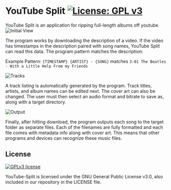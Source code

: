 # YouTube Split [![License: GPL v3](https://img.shields.io/badge/License-GPLv3-blue.svg)](https://www.gnu.org/licenses/gpl-3.0)
YouTube Split is an application for ripping full-length albums off youtube
![Initial View](https://i.imgur.com/CEY0Jkp.png)

The program works by downloading the description of a video.
If the video has timestamps in the description paired with song names, YouTube Split can read this data.
The program pattern matches the description:

Example Pattern:
```{TIMESTAMP} {ARTIST} - {SONG}``` matches ```3:01 The Beatles - With a Little Help From my Friends```


![Tracks](https://i.imgur.com/0r2Gfn5.png)

A track listing is automatically generated by the program. Track titles, artists, and album names can be edited next.
The cover art can also be changed. The user must then select an audio format and bitrate to save as, along with a target directory.

![Output](https://i.imgur.com/rZX9ZHj.png)

Finally, after hitting download, the program outputs each song to the target folder as separate files. 
Each of the filenames are fully formatted and each file comes with metadata info along with cover art.
This means that other programs and devices can recognize these music files.

## License

[![GPLv3 license](https://www.gnu.org/graphics/gplv3-with-text-136x68.png)](https://www.gnu.org/licenses/gpl-3.0)

YouTube-Split is licensed under the GNU General Public License v3.0, also included in our repository in the LICENSE file.
